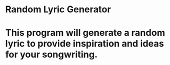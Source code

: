 Random Lyric Generator
======================

# This program will generate a random lyric to provide inspiration and ideas for your songwriting.
